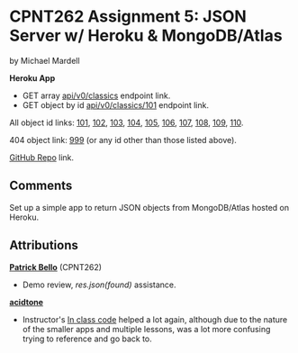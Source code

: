 # CPNT262 Assignment 5: JSON Server w/ Heroku & MongoDB/Atlas
by Michael Mardell

**Heroku App**
- GET array [api/v0/classics](https://cpnt262-a5.herokuapp.com/classics) endpoint link. 
- GET object by id [api/v0/classics/101](https://cpnt262-a5.herokuapp.com/classics/101) endpoint link.

All object id links: [101](https://cpnt262-a5.herokuapp.com/classics/101), [102](https://cpnt262-a5.herokuapp.com/classics/102), [103](https://cpnt262-a5.herokuapp.com/classics/103), [104](https://cpnt262-a5.herokuapp.com/classics/104), [105](https://cpnt262-a5.herokuapp.com/classics/105), [106](https://cpnt262-a5.herokuapp.com/classics/106), [107](https://cpnt262-a5.herokuapp.com/classics/107), [108](https://cpnt262-a5.herokuapp.com/classics/108), [109](https://cpnt262-a5.herokuapp.com/classics/109), [110](https://cpnt262-a5.herokuapp.com/classics/110).

404 object link: [999](https://cpnt262-a5.herokuapp.com/classics/999) (or any id other than those listed above).

[GitHub Repo](https://github.com/aggressiveperfector/cpnt262-a5) link.

## Comments
Set up a simple app to return JSON objects from MongoDB/Atlas hosted on Heroku.

## Attributions
[**Patrick Bello**](https://github.com/mayorbcode) (CPNT262)
- Demo review, *res.json(found)* assistance.

[**acidtone**](https://github.com/acidtone)
- Instructor's [In class code](https://github.com/sait-wbdv/in-class) helped a lot again, although due to the nature of the smaller apps and multiple lessons, was a lot more confusing trying to reference and go back to.
